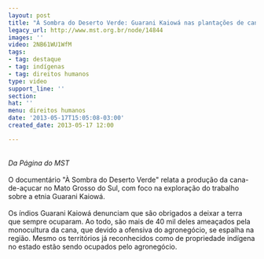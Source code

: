 ```yaml
---
layout: post
title: "À Sombra do Deserto Verde: Guarani Kaiowá nas plantações de cana"
legacy_url: http://www.mst.org.br/node/14844
images: ''
video: 2NB61WU1WfM
tags:
- tag: destaque
- tag: indígenas
- tag: direitos humanos
type: video
support_line: ''
section: 
hat: ''
menu: direitos humanos
date: '2013-05-17T15:05:08-03:00'
created_date: 2013-05-17 12:00

---
```

<p><br><em>Da Página do MST</em><br><br>O documentário "À Sombra do Deserto Verde" relata a produção da cana-de-açucar no Mato Grosso do Sul, com foco na exploração do trabalho sobre a etnia Guarani Kaiowá.<br><br>Os índios Guarani Kaiowá denunciam que são obrigados a deixar a terra que sempre ocuparam. Ao todo, são mais de 40 mil deles ameaçados pela monocultura da cana, que devido a ofensiva do agronegócio, se espalha na região. Mesmo os territórios já reconhecidos como de propriedade indígena no estado estão sendo ocupados pelo agronegócio.</p><p><br>&nbsp;<br><object data="http://www.youtube.com/v/2NB61WU1WfM&amp;feature" type="application/x-shockwave-flash" height="500" width="600"><param name="data" value="http://www.youtube.com/v/2NB61WU1WfM&amp;feature"><param name="src" value="http://www.youtube.com/v/2NB61WU1WfM&amp;feature"></object></p><p><br><br>&nbsp;</p>
